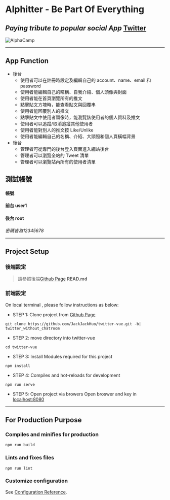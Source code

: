# **Alphitter** - Be Part Of Everything
## *Paying tribute to popular social App* **[Twitter](https://twitter.com/)**
![AlphaCamp](https://media-exp1.licdn.com/dms/image/C560BAQEJME754QmfcQ/company-logo_200_200/0/1519883768060?e=2159024400&v=beta&t=kkL_dJb9_NqeeioYh76B4eY6mzQUaIvqTQ2u6RVzvz0)
***
## **App Function**
- 後台
  - 使用者可以在註冊時設定及編輯自己的 account、name、email 和 password
  - 使用者能編輯自己的暱稱、自我介紹、個人頭像與封面
  - 使用者能在首頁瀏覽所有的推文 
  - 點擊貼文方塊時，能查看貼文與回覆串
  - 使用者能回覆別人的推文
  - 點擊貼文中使用者頭像時，能瀏覽該使用者的個人資料及推文
  - 使用者可以追蹤/取消追蹤其他使用者
  - 使用者能對別人的推文按 Like/Unlike
  - 使用者能編輯自己的名稱、介紹、大頭照和個人頁橫幅背景
- 後台
  - 管理者可從專門的後台登入頁面進入網站後台
  - 管理者可以瀏覽全站的 Tweet 清單
  - 管理者可以瀏覽站內所有的使用者清單
## **測試帳號**
#### **帳號**
#### 前台 user1 
#### 後台 root  
*密碼皆為12345678*
***
## **Project Setup**
### 後端設定 
> 請參照後端[Github Page](https://github.com/rayray1010/twitter-api-2020) **READ.md**
### 前端設定 
On local terminal , please follow instructions as below:
- STEP 1: Clone project from [Github Page](https://github.com/JackJackHuo/twitter-vue.git) 
```
git clone https://github.com/JackJackHuo/twitter-vue.git -b| twitter_without_chatroom
```
- STEP 2: move directory into twitter-vue
```
cd twitter-vue
```
- STEP 3: Install Modules required for this project
```
npm install
```
- STEP 4: Compiles and hot-reloads for development
```
npm run serve
```
- STEP 5: Open project via browers
Open broswer and key in [localhost:8080](localhost:8080)


***
## **For Production Purpose**
### Compiles and minifies for production
```
npm run build
```

### Lints and fixes files
```
npm run lint
```

### Customize configuration
See [Configuration Reference](https://cli.vuejs.org/config/).
